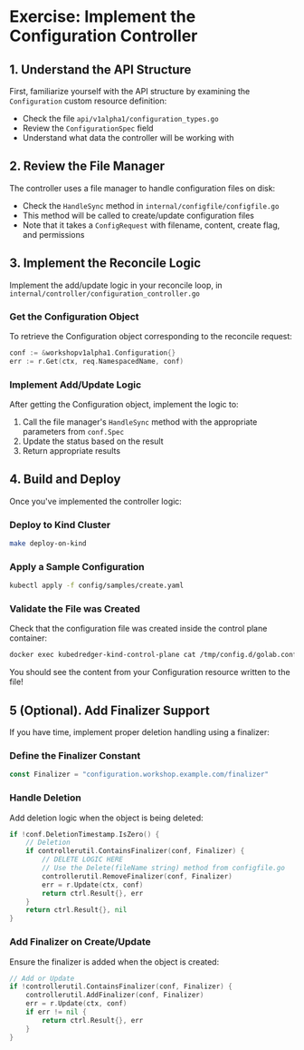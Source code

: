 # Exercise: Implement the Configuration Controller

## 1. Understand the API Structure

First, familiarize yourself with the API structure by examining the `Configuration` custom resource definition:

- Check the file `api/v1alpha1/configuration_types.go`
- Review the `ConfigurationSpec` field
- Understand what data the controller will be working with

## 2. Review the File Manager

The controller uses a file manager to handle configuration files on disk:

- Check the `HandleSync` method in `internal/configfile/configfile.go`
- This method will be called to create/update configuration files
- Note that it takes a `ConfigRequest` with filename, content, create flag, and permissions

## 3. Implement the Reconcile Logic

Implement the add/update logic in your reconcile loop, in `internal/controller/configuration_controller.go`

### Get the Configuration Object

To retrieve the Configuration object corresponding to the reconcile request:

```go
conf := &workshopv1alpha1.Configuration{}
err := r.Get(ctx, req.NamespacedName, conf)
```

### Implement Add/Update Logic

After getting the Configuration object, implement the logic to:
1. Call the file manager's `HandleSync` method with the appropriate parameters from `conf.Spec`
2. Update the status based on the result
3. Return appropriate results

## 4. Build and Deploy

Once you've implemented the controller logic:

### Deploy to Kind Cluster

```bash
make deploy-on-kind
```

### Apply a Sample Configuration

```bash
kubectl apply -f config/samples/create.yaml
```

### Validate the File was Created

Check that the configuration file was created inside the control plane container:

```bash
docker exec kubedredger-kind-control-plane cat /tmp/config.d/golab.conf
```

You should see the content from your Configuration resource written to the file!

## 5 (Optional). Add Finalizer Support

If you have time, implement proper deletion handling using a finalizer:

### Define the Finalizer Constant

```go
const Finalizer = "configuration.workshop.example.com/finalizer"
```

### Handle Deletion

Add deletion logic when the object is being deleted:

```go
if !conf.DeletionTimestamp.IsZero() {
	// Deletion
	if controllerutil.ContainsFinalizer(conf, Finalizer) {
		// DELETE LOGIC HERE
		// Use the Delete(fileName string) method from configfile.go
		controllerutil.RemoveFinalizer(conf, Finalizer)
		err = r.Update(ctx, conf)
		return ctrl.Result{}, err
	}
	return ctrl.Result{}, nil
}
```

### Add Finalizer on Create/Update

Ensure the finalizer is added when the object is created:

```go
// Add or Update
if !controllerutil.ContainsFinalizer(conf, Finalizer) {
	controllerutil.AddFinalizer(conf, Finalizer)
	err = r.Update(ctx, conf)
	if err != nil {
		return ctrl.Result{}, err
	}
}
```
